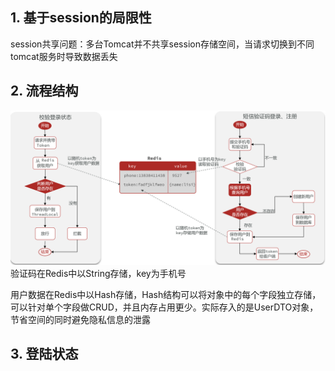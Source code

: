 ## 1. 基于session的局限性
session共享问题：多台Tomcat并不共享session存储空间，当请求切换到不同tomcat服务时导致数据丢失

## 2. 流程结构
![输入图片说明](/imgs/2025-03-31/kQhsEuuuAoex1u7m.png)
验证码在Redis中以String存储，key为手机号

用户数据在Redis中以Hash存储，Hash结构可以将对象中的每个字段独立存储，可以针对单个字段做CRUD，并且内存占用更少。实际存入的是UserDTO对象，节省空间的同时避免隐私信息的泄露

## 3. 登陆状态
<!--stackedit_data:
eyJoaXN0b3J5IjpbLTY1MjA0NjA4NV19
-->